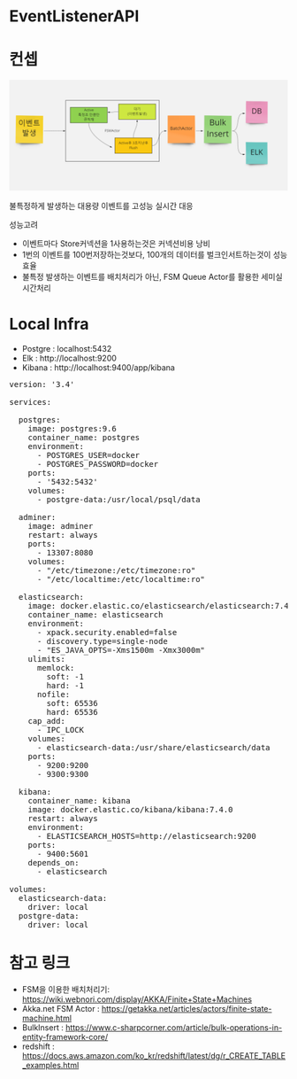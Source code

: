 # EventListenerAPI


# 컨셉

![](./doc/concept.png)

불특정하게 발생하는 대용량 이벤트를 고성능 실시간 대응

성능고려
- 이벤트마다 Store커넥션을 1사용하는것은 커넥션비용 낭비
- 1번의 이벤트를 100번저장하는것보다, 100개의 데이터를 벌크인서트하는것이 성능 효율
- 불특정 발생하는 이벤트를 배치처리가 아닌, FSM Queue Actor를 활용한 세미실시간처리


# Local Infra

- Postgre : localhost:5432
- Elk : http://localhost:9200
- Kibana : http://localhost:9400/app/kibana

<pre>
version: '3.4'
 
services:

  postgres:
    image: postgres:9.6
    container_name: postgres
    environment:
      - POSTGRES_USER=docker
      - POSTGRES_PASSWORD=docker        
    ports:
      - '5432:5432'
    volumes:
      - postgre-data:/usr/local/psql/data
       
  adminer:
    image: adminer
    restart: always
    ports:
      - 13307:8080
    volumes:
      - "/etc/timezone:/etc/timezone:ro"
      - "/etc/localtime:/etc/localtime:ro"
    
  elasticsearch:
    image: docker.elastic.co/elasticsearch/elasticsearch:7.4.0
    container_name: elasticsearch
    environment:
      - xpack.security.enabled=false
      - discovery.type=single-node
      - "ES_JAVA_OPTS=-Xms1500m -Xmx3000m"
    ulimits:
      memlock:
        soft: -1
        hard: -1
      nofile:
        soft: 65536
        hard: 65536
    cap_add:
      - IPC_LOCK
    volumes:
      - elasticsearch-data:/usr/share/elasticsearch/data
    ports:
      - 9200:9200
      - 9300:9300
      
  kibana:
    container_name: kibana
    image: docker.elastic.co/kibana/kibana:7.4.0
    restart: always
    environment:
      - ELASTICSEARCH_HOSTS=http://elasticsearch:9200
    ports:
      - 9400:5601    
    depends_on:
      - elasticsearch

volumes:
  elasticsearch-data:
    driver: local
  postgre-data:
    driver: local
</pre>


# 참고 링크
- FSM을 이용한 배치처리기:  https://wiki.webnori.com/display/AKKA/Finite+State+Machines
- Akka.net FSM Actor :  https://getakka.net/articles/actors/finite-state-machine.html
- BulkInsert : https://www.c-sharpcorner.com/article/bulk-operations-in-entity-framework-core/
- redshift : https://docs.aws.amazon.com/ko_kr/redshift/latest/dg/r_CREATE_TABLE_examples.html

